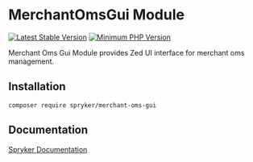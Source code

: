 # MerchantOmsGui Module
[![Latest Stable Version](https://poser.pugx.org/spryker/merchant-oms-gui/v/stable.svg)](https://packagist.org/packages/spryker/merchant-oms-gui)
[![Minimum PHP Version](https://img.shields.io/badge/php-%3E%3D%208.1-8892BF.svg)](https://php.net/)

Merchant Oms Gui Module provides Zed UI interface for merchant oms management.

## Installation

```
composer require spryker/merchant-oms-gui
```

## Documentation

[Spryker Documentation](https://docs.spryker.com)
